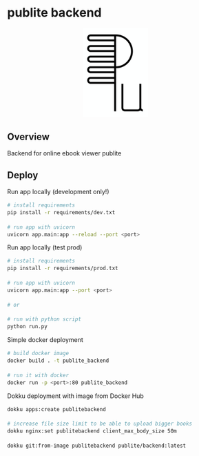 # publite backend

<p align="center">
  <img src="https://github.com/dm1sh/publite_backend/raw/main/logo.svg" alt="publite" width="150px">
</p>

## Overview

Backend for online ebook viewer publite

## Deploy

Run app locally (development only!)

```bash
# install requirements
pip install -r requirements/dev.txt

# run app with uvicorn
uvicorn app.main:app --reload --port <port>
```

Run app locally (test prod)

```bash
# install requirements
pip install -r requirements/prod.txt

# run app with uvicorn
uvicorn app.main:app --port <port>

# or

# run with python script
python run.py
```

Simple docker deployment

```bash
# build docker image
docker build . -t publite_backend

# run it with docker
docker run -p <port>:80 publite_backend
```

Dokku deployment with image from Docker Hub

```bash
dokku apps:create publitebackend

# increase file size limit to be able to upload bigger books
dokku nginx:set publitebackend client_max_body_size 50m

dokku git:from-image publitebackend publite/backend:latest
```
